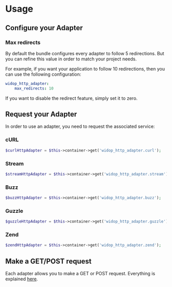 # Usage

## Configure your Adapter

### Max redirects

By default the bundle configures every adapter to follow 5 redirections.
But you can refine this value in order to match your project needs.

For example, if you want your application to follow 10 redirections, then you can use the following configuration:

``` yaml
widop_http_adapter:
    max_redirects: 10
```

If you want to disable the redirect feature, simply set it to zero.

## Request your Adapter

In order to use an adapter, you need to request the associated service:

### cURL

``` php
$curlHttpAdapter = $this->container->get('widop_http_adapter.curl');
```

### Stream

``` php
$streamHttpAdapter = $this->container->get('widop_http_adapter.stream');
```

### Buzz

``` php
$buzzHttpAdapter = $this->container->get('widop_http_adapter.buzz');
```

### Guzzle

``` php
$guzzleHttpAdapter = $this->container->get('widop_http_adapter.guzzle');
```

### Zend

``` php
$zendHttpAdapter = $this->container->get('widop_http_adapter.zend');
```

## Make a GET/POST request

Each adapter allows you to make a GET or POST request. Everything is explained
[here](https://github.com/widop/http-adapter/blob/master/doc/usage.md).
